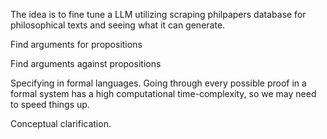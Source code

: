 

The idea is to fine tune a LLM utilizing scraping philpapers database for philosophical texts and seeing what it can generate.


Find arguments for propositions

Find arguments against propositions


Specifying in formal languages. Going through every possible proof in a formal system has a high computational time-complexity, so we may need to speed things up. 


Conceptual clarification. 


